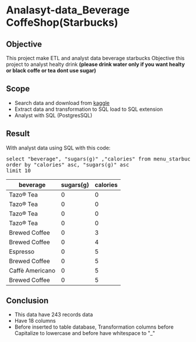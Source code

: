 # Analasyt-data_Beverage CoffeShop(Starbucks)


## Objective
This project make ETL and analyst data beverage starbucks 
Objective this project to analyst healty drink **(please drink water only if you want healty or black coffe or tea dont use sugar)**


## Scope
* Search data and download from [kaggle](https://www.kaggle.com/datasets/henryshan/starbucks)
* Extract data and transformation to SQL load to SQL extension 
* Analyst with SQL (PostgresSQL)

## Result
<p>
With analyst data using SQL with this code:

<pre>
select "beverage", "sugars(g)" ,"calories" from menu_starbucks  as low_sugar_and_low_cal
order by "calories" asc, "sugars(g)" asc
limit 10
</pre>
|beverage|sugars(g)|calories|
|--------|---------|--------|
|Tazo® Tea|0|0|
|Tazo® Tea|0|0|
|Tazo® Tea|0|0|
|Tazo® Tea|0|0|
|Brewed Coffee|0|3|
|Brewed Coffee|0|4|
|Espresso|0|5|
|Brewed Coffee|0|5|
|Caffè Americano|0|5|
|Brewed Coffee|0|5|



## Conclusion
* This data have 243 records data
* Have 18 columns
* Before inserted to table database, Transformation columns before Capitalize to lowercase and before have whitespace to "_" 